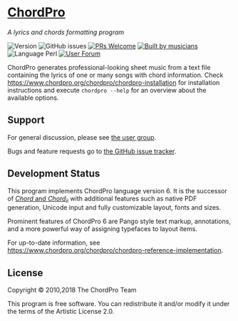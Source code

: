 # [ChordPro](https://www.chordpro.org)
*A lyrics and chords formatting program*

![Version](https://img.shields.io/github/v/release/ChordPro/chordpro)
![GitHub issues](https://img.shields.io/github/issues/chordpro/chordpro)
[![PRs Welcome](https://img.shields.io/badge/PRs-welcome-brightgreen.svg)](http://makeapullrequest.com)
[![Built by
musicians](https://img.shields.io/badge/built%20by-musicians%20𝄞-d15d27.svg?&labelColor=e36d25)](https://forthebadge.com)
![Language Perl](https://img.shields.io/badge/Language-Perl-blue)
[![User Forum](https://img.shields.io/badge/forum-groups.io%2Fg%2FChordPro-8fff00)](https://groups.io/g/ChordPro)

ChordPro generates professional-looking sheet music from a text file
containing the lyrics of one or many songs with chord information.
Check <https://www.chordpro.org/chordpro/chordpro-installation> for installation instructions
and execute `chordpro --help` for an overview about the available options.

## Support
For general discussion, please see [the user group](https://groups.io/g/ChordPro/topics).

Bugs and feature requests go to [the GitHub issue tracker](https://github.com/ChordPro/chordpro/issues).

## Development Status
This program implements ChordPro language version 6.
It is the successor of [*Chord* and *Chord*<sub><i>ii</i></sub>](docs/content/ChordPro-History.md)
with additional features such as native PDF generation,
Unicode input and fully customizable layout, fonts and sizes.

Prominent features of ChordPro 6 are
Pango style text markup, annotations,
and a more powerful way of assigning typefaces to layout items.

For up-to-date information, see <https://www.chordpro.org/chordpro/chordpro-reference-implementation>.

## License

Copyright © 2010,2018 The ChordPro Team

This program is free software. You can redistribute it and/or modify it under the terms of the Artistic License 2.0.
